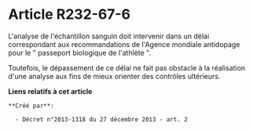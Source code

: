 # Article R232-67-6

L'analyse de l'échantillon sanguin doit intervenir dans un délai correspondant aux recommandations de l'Agence mondiale
antidopage pour le " passeport biologique de l'athlète ". 

Toutefois, le dépassement de ce délai ne fait pas obstacle à la réalisation d'une analyse aux fins de mieux orienter des
contrôles ultérieurs.

**Liens relatifs à cet article**

	**Créé par**:

	  - Décret n°2013-1318 du 27 décembre 2013 - art. 2
